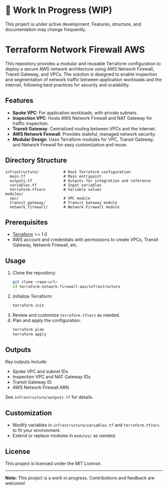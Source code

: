 # 🚧 Work In Progress (WIP)

This project is under active development. Features, structure, and documentation may change frequently.

# Terraform Network Firewall AWS

This repository provides a modular and reusable Terraform configuration to deploy a secure AWS network architecture using AWS Network Firewall, Transit Gateway, and VPCs. The solution is designed to enable inspection and segmentation of network traffic between application workloads and the internet, following best practices for security and scalability.

## Features

- **Spoke VPC**: For application workloads, with private subnets.
- **Inspection VPC**: Hosts AWS Network Firewall and NAT Gateway for traffic inspection.
- **Transit Gateway**: Centralized routing between VPCs and the internet.
- **AWS Network Firewall**: Provides stateful, managed network security.
- **Modular Design**: Uses Terraform modules for VPC, Transit Gateway, and Network Firewall for easy customization and reuse.

## Directory Structure

```
infrastructure/           # Root Terraform configuration
  main.tf                 # Main entrypoint
  outputs.tf              # Outputs for integration and reference
  variables.tf            # Input variables
  terraform.tfvars        # Variable values
modules/
  vpc/                    # VPC module
  transit_gateway/        # Transit Gateway module
  network_firewall/       # Network Firewall module
```

## Prerequisites

- [Terraform](https://www.terraform.io/) >= 1.0
- AWS account and credentials with permissions to create VPCs, Transit Gateway, Network Firewall, etc.

## Usage

1. Clone the repository:
   ```sh
   git clone <repo-url>
   cd terraform-network-firewall-aws/infrastructure
   ```
2. Initialize Terraform:
   ```sh
   terraform init
   ```
3. Review and customize `terraform.tfvars` as needed.
4. Plan and apply the configuration:
   ```sh
   terraform plan
   terraform apply
   ```

## Outputs

Key outputs include:
- Spoke VPC and subnet IDs
- Inspection VPC and NAT Gateway IDs
- Transit Gateway ID
- AWS Network Firewall ARN

See `infrastructure/outputs.tf` for details.

## Customization

- Modify variables in `infrastructure/variables.tf` and `terraform.tfvars` to fit your environment.
- Extend or replace modules in `modules/` as needed.

## License

This project is licensed under the MIT License.

---

**Note:** This project is a work in progress. Contributions and feedback are welcome!

